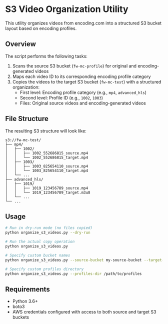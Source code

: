 # S3 Video Organization Utility

This utility organizes videos from encoding.com into a structured S3 bucket layout based on encoding profiles.

## Overview

The script performs the following tasks:

1. Scans the source S3 bucket (`fw-mc-profile`) for original and encoding-generated videos
2. Maps each video ID to its corresponding encoding profile category
3. Copies the videos to the target S3 bucket (`fw-mc-test`) with a structured organization:
   - First level: Encoding profile category (e.g., `mp4`, `advanced_hls`)
   - Second level: Profile ID (e.g., `1002`, `1003`)
   - Files: Original source videos and encoding-generated videos

## File Structure

The resulting S3 structure will look like:

```
s3://fw-mc-test/
├── mp4/
│   ├── 1002/
│   │   ├── 1002_552686815_source.mp4
│   │   └── 1002_552686815_target.mp4
│   ├── 1003/
│   │   ├── 1003_825654110_source.mp4
│   │   └── 1003_825654110_target.mp4
│   └── ...
├── advanced_hls/
│   ├── 1019/
│   │   ├── 1019_123456789_source.mp4
│   │   └── 1019_123456789_target.m3u8
│   └── ...
└── ...
```

## Usage

```bash
# Run in dry-run mode (no files copied)
python organize_s3_videos.py --dry-run

# Run the actual copy operation
python organize_s3_videos.py

# Specify custom bucket names
python organize_s3_videos.py --source-bucket my-source-bucket --target-bucket my-target-bucket

# Specify custom profiles directory
python organize_s3_videos.py --profiles-dir /path/to/profiles
```

## Requirements

- Python 3.6+
- boto3
- AWS credentials configured with access to both source and target S3 buckets
